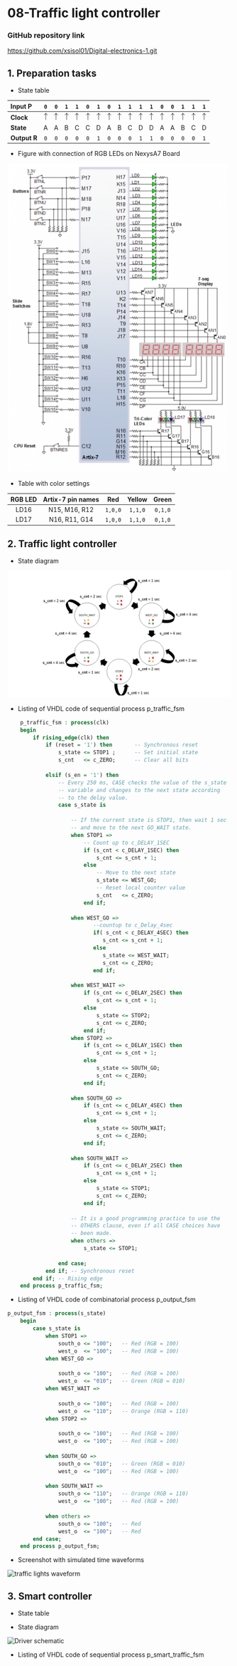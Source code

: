 # 08-Traffic light controller

### GitHub repository link
https://github.com/xsisol01/Digital-electronics-1.git

## 1. Preparation tasks
* State table 

| **Input P** | `0` | `0` | `1` | `1` | `0` | `1` | `0` | `1` | `1` | `1` | `1` | `0` | `0` | `1` | `1` | `1` |
| :-- | :-: | :-: | :-: | :-: | :-: | :-: | :-: | :-: | :-: | :-: | :-: | :-: | :-: | :-: | :-: | :-: |
| **Clock** | ![rising](Images/eq_uparrow.png) | ![rising](Images/eq_uparrow.png) | ![rising](Images/eq_uparrow.png) | ![rising](Images/eq_uparrow.png) | ![rising](Images/eq_uparrow.png) | ![rising](Images/eq_uparrow.png) | ![rising](Images/eq_uparrow.png) | ![rising](Images/eq_uparrow.png) | ![rising](Images/eq_uparrow.png) | ![rising](Images/eq_uparrow.png) | ![rising](Images/eq_uparrow.png) | ![rising](Images/eq_uparrow.png) | ![rising](Images/eq_uparrow.png) | ![rising](Images/eq_uparrow.png) | ![rising](Images/eq_uparrow.png) | ![rising](Images/eq_uparrow.png) |
| **State** | A | A | B | C | C | D | A | B | C | D | D | A | A | B | C | D |
| **Output R** | `0` | `0` | `0` | `0` | `0` | `1` | `0` | `0` | `0` | `1` | `1` | `0` | `0` | `0` | `0` | `1` |

* Figure with connection of RGB LEDs on NexysA7 Board

![RGB nexys schematic](Images/rgbfigure.PNG)

* Table with color settings

| **RGB LED** | **Artix-7 pin names** | **Red** | **Yellow** | **Green** |
| :-: | :-: | :-: | :-: | :-: |
| LD16 | N15, M16, R12 | `1,0,0` | `1,1,0` | `0,1,0` |
| LD17 | N16, R11, G14 | `1,0,0` | `1,1,0` | `0,1,0` |


## 2. Traffic light controller
* State diagram

![state diagram](Images/state_diag_tlc.PNG)

* Listing of VHDL code of sequential process p_traffic_fsm

```vhdl
    p_traffic_fsm : process(clk)
    begin
        if rising_edge(clk) then
            if (reset = '1') then       -- Synchronous reset
                s_state <= STOP1 ;      -- Set initial state
                s_cnt   <= c_ZERO;      -- Clear all bits

            elsif (s_en = '1') then
                -- Every 250 ms, CASE checks the value of the s_state 
                -- variable and changes to the next state according 
                -- to the delay value.
                case s_state is

                    -- If the current state is STOP1, then wait 1 sec
                    -- and move to the next GO_WAIT state.
                    when STOP1 =>
                        -- Count up to c_DELAY_1SEC
                        if (s_cnt < c_DELAY_1SEC) then
                            s_cnt <= s_cnt + 1;
                        else
                            -- Move to the next state
                            s_state <= WEST_GO;
                            -- Reset local counter value
                            s_cnt   <= c_ZERO;
                        end if;

                    when WEST_GO =>
                           --countup to c_Delay_4sec
                           if( s_cnt < c_DELAY_4SEC) then
                              s_cnt <= s_cnt + 1;
                           else
                              s_state <= WEST_WAIT;
                              s_cnt <= c_ZERO;  
                           end if;
                    
                    when WEST_WAIT =>
                        if (s_cnt <= c_DELAY_2SEC) then 
                            s_cnt <= s_cnt + 1;
                        else
                            s_state <= STOP2;
                            s_cnt <= c_ZERO;
                        end if;     
                    when STOP2 =>
                        if (s_cnt <= c_DELAY_1SEC) then 
                            s_cnt <= s_cnt + 1;
                        else
                            s_state <= SOUTH_GO;
                            s_cnt <= c_ZERO;
                        end if;
                        
                    when SOUTH_GO =>
                        if (s_cnt <= c_DELAY_4SEC) then 
                            s_cnt <= s_cnt + 1;
                        else
                            s_state <= SOUTH_WAIT;
                            s_cnt <= c_ZERO;
                        end if;
                        
                    when SOUTH_WAIT =>
                        if (s_cnt <= c_DELAY_2SEC) then 
                            s_cnt <= s_cnt + 1;
                        else
                            s_state <= STOP1;
                            s_cnt <= c_ZERO;
                        end if;                           
                
                    -- It is a good programming practice to use the 
                    -- OTHERS clause, even if all CASE choices have 
                    -- been made. 
                    when others =>
                        s_state <= STOP1;

                end case;
            end if; -- Synchronous reset
        end if; -- Rising edge
    end process p_traffic_fsm;    
```

* Listing of VHDL code of combinatorial process p_output_fsm

```vhdl
p_output_fsm : process(s_state)
    begin
        case s_state is
            when STOP1 =>
                south_o <= "100";   -- Red (RGB = 100)
                west_o  <= "100";   -- Red (RGB = 100)
            when WEST_GO =>
            
                south_o <= "100";   -- Red (RGB = 100)
                west_o  <= "010";   -- Green (RGB = 010)
            when WEST_WAIT =>
            
                south_o <= "100";   -- Red (RGB = 100)
                west_o  <= "110";   -- Orange (RGB = 110)
            when STOP2 =>
            
                south_o <= "100";   -- Red (RGB = 100)
                west_o  <= "100";   -- Red (RGB = 100)
                
            when SOUTH_GO =>
                south_o <= "010";   -- Green (RGB = 010)
                west_o  <= "100";   -- Red (RGB = 100)
                
            when SOUTH_WAIT =>
                south_o <= "110";   -- Orange (RGB = 110)
                west_o  <= "100";   -- Red (RGB = 100)
            
            when others =>
                south_o <= "100";   -- Red
                west_o  <= "100";   -- Red
        end case;
    end process p_output_fsm;    
```

* Screenshot with simulated time waveforms  

![traffic lights waveform](Images/waveforms_tfc.PNG)



## 3. Smart controller
* State table

* State diagram

![Driver schematic](Images/8digits.jpeg)

* Listing of VHDL code of sequential process p_smart_traffic_fsm

```vhdl

```
